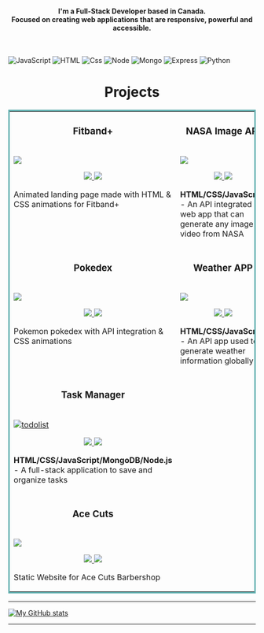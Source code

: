 <h4 align="center">
I'm a Full-Stack Developer based in Canada. <br />  Focused on creating web applications that are responsive, powerful and accessible.
</h4>
<br>


<p>
  <img alt="JavaScript" src="https://img.shields.io/badge/JavaScript-F7DF1E?logo=javascript&logoColor=white&style=for-the-badge" />
  <img alt="HTML" src="https://img.shields.io/badge/HTML-E34F26?logo=html5&logoColor=white&style=for-the-badge" />
  <img alt="Css" src="https://img.shields.io/badge/CSS-1572B6?logo=css3&logoColor=white&style=for-the-badge" />
  <img alt="Node" src="https://img.shields.io/badge/NODE-339933?logo=node.js&logoColor=white&style=for-the-badge" /> 
  <img alt="Mongo" src="https://img.shields.io/badge/MONGODB-47A248?logo=mongodb&logoColor=white&style=for-the-badge" /> 
  <img alt="Express" src="https://img.shields.io/badge/EXPRESS-000000?logo=express&logoColor=white&style=for-the-badge" />
  <img alt="Python" src="https://img.shields.io/badge/PYTHON-3776AB?logo=python&logoColor=white&style=for-the-badge" />


<h1 align="center">Projects</h1>


<table bordercolor="#66b2b2">
  <tr>  
    <td width="50%" valign="top">
      <h3 align="center"> Fitband+ </h3>
        <br />
        <a target="_blank" href="https://fitbandpage.netlify.app/">
            <img src="https://user-images.githubusercontent.com/98681977/171325956-0f6d146f-0354-4e51-8074-e8d7949760f8.gif"/>
        </a>
        <br />
        <p align="center">
		<a href="https://github.com/njohal13/animated-landingpage" target="_blank">
    			<img src="https://img.shields.io/static/v1?label=|&message=REPO&color=23555f&style=plastic&logo=github&logo-color=white"/>
  		</a>  
  		<a href="https://fitbandpage.netlify.app/" target="_blank">
    			<img src="https://img.shields.io/static/v1?label=|&message=WEBSITE&color=cdf998&style=plastic&logo=wordpress&logo-color=white"/>
  		</a>
	</p>
        <p> Animated landing page made with HTML & CSS animations for Fitband+ </p>
    </td>

	  
   <td width="50%" valign="top">
      <h3 align="center"> NASA Image API </h3>
        <br />
      	<a target="_blank" href="">
           <img src="https://user-images.githubusercontent.com/98681977/172957833-1f0e8aba-49a6-4118-9a55-2ba4147e61a1.gif"/>
      	</a>
        <br />
        <p align="center">
		<a href="https://github.com/njohal13/" target="_blank">
    			<img src="https://img.shields.io/static/v1?label=|&message=REPO&color=23555f&style=plastic&logo=github&logo-color=white"/>
  		</a>  
  		<a href="" target="_blank">
    			<img src="https://img.shields.io/static/v1?label=|&message=WEBSITE&color=cdf998&style=plastic&logo=wordpress&logo-color=white"/>
  		</a>
	</p> 
        <p><strong>HTML/CSS/JavaScript</strong> - An API integrated web app that can generate any image or video from NASA </p>
    </td> 	  
  </tr>
  <tr>  
    <td width="50%" valign="top">
      <h3 align="center"> Pokedex </h3>
        <br />
        <a target="_blank" href="">
            <img src="https://user-images.githubusercontent.com/98681977/168454881-6a199e2b-c9a4-42cf-896b-bc4e658ad2f5.gif"/>
        </a>
        <br />
        <p align="center">
		<a href="https://github.com/njohal13/pokedex" target="_blank">
    			<img src="https://img.shields.io/static/v1?label=|&message=REPO&color=23555f&style=plastic&logo=github&logo-color=white"/>
  		</a>  
  		<a href="" target="_blank">
    			<img src="https://img.shields.io/static/v1?label=|&message=WEBSITE&color=cdf998&style=plastic&logo=wordpress&logo-color=white"/>
  		</a>
	</p>
        <p> Pokemon pokedex with API integration & CSS animations </p>
    </td>
     <td width="50%" valign="top">
      <h3 align="center"> Weather APP </h3>
        <br />
        <a target="_blank" href="">
            <img src="https://user-images.githubusercontent.com/98681977/168454927-7e89250e-193c-4602-808a-ba251c6a9790.gif"/>
        </a>
        <br />
        <p align="center">
  	    <a href="" target="_blank">
	    	<img src="https://img.shields.io/static/v1?label=|&message=REPO&color=23555f&style=plastic&logo=github&logo-color=white"/>
	    </a>  
  	    <a href="https://github.com/njohal13/weather" target="_blank">
	    	<img src="https://img.shields.io/static/v1?label=|&message=WEBSITE&color=cdf998&style=plastic&logo=wordpress&logo-color=white"/>
	    </a>
      	</p>
        <p><strong>HTML/CSS/JavaScript</strong> - An API app used to generate weather information globally</p>
    </td>  
  </tr>
  <tr>  
    <td width="50%" valign="top">
      <h3 align="center"> Task Manager </h3>
        <br />
      	<a target="_blank" href="">
          <img alt="todolist" src="https://user-images.githubusercontent.com/98681977/187013522-4fb0d35b-f730-48dc-88a9-bcb79af92c24.png"/>
        </a>
        <br />
        <p align="center">
  	    <a href="" target="_blank">
	    	<img src="https://img.shields.io/static/v1?label=|&message=REPO&color=23555f&style=plastic&logo=github&logo-color=white"/>
	    </a>  
  	    <a href="https://github.com/njohal13/to-do-list" target="_blank">
	    	<img src="https://img.shields.io/static/v1?label=|&message=WEBSITE&color=cdf998&style=plastic&logo=wordpress&logo-color=white"/>
	    </a>
      	</p>
        <p><strong>HTML/CSS/JavaScript/MongoDB/Node.js</strong> - A full-stack application to save and organize tasks</p>
     
  <tr>  
    <td width="50%" valign="top">
      <h3 align="center"> Ace Cuts </h3>
        <br />
        <a target="_blank" href="https://acecutsbarbers.netlify.app/">
            <img src="https://user-images.githubusercontent.com/98681977/182456318-afe8393b-5066-4dd6-b03d-b76b3162feb3.png"/>
        </a>
        <br />
        <p align="center">
		<a href="https://github.com/njohal13/fullwebsitev2-barbershop" target="_blank">
    			<img src="https://img.shields.io/static/v1?label=|&message=REPO&color=23555f&style=plastic&logo=github&logo-color=white"/>
  		</a>  
  		<a href="https://acecutsbarbers.netlify.app/" target="_blank">
    			<img src="https://img.shields.io/static/v1?label=|&message=WEBSITE&color=cdf998&style=plastic&logo=wordpress&logo-color=white"/>
  		</a>
	</p>
        <p> Static Website for Ace Cuts Barbershop </p>
    </td>
   <tr> 
     
</table>







<hr/>

[![My GitHub stats](https://github-readme-stats.vercel.app/api?username=njohal13&show_icons=true&theme=tokyonight)](https://github.com/njohal13/github-readme-stats)

<hr/>
<!--
**njohal13/njohal13** is a ✨ _special_ ✨ repository because its `README.md` (this file) appears on your GitHub profile.

Here are some ideas to get you started:

- 🔭 I’m currently working on ...
- 🌱 I’m currently learning ...
- 👯 I’m looking to collaborate on ...
- 🤔 I’m looking for help with ...
- 💬 Ask me about ...
- 📫 How to reach me: ...
- 😄 Pronouns: ...
- ⚡ Fun fact: ...
-->
